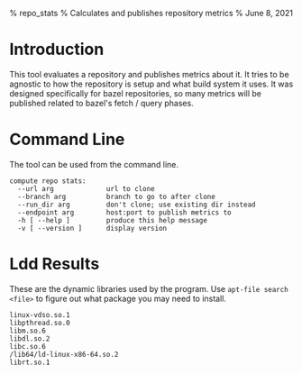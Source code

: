 % repo_stats
% Calculates and publishes repository metrics
% June 8, 2021


# Introduction
This tool evaluates a repository and publishes metrics about it.  It tries to be agnostic to how the repository is setup and what build system it uses.  It was designed specifically for bazel repositories, so many metrics will be published related to bazel's fetch / query phases.  


# Command Line
The tool can be used from the command line.  
```
compute repo stats:
  --url arg             url to clone
  --branch arg          branch to go to after clone
  --run_dir arg         don't clone; use existing dir instead
  --endpoint arg        host:port to publish metrics to
  -h [ --help ]         produce this help message
  -v [ --version ]      display version

```



# Ldd Results
These are the dynamic libraries used by the program.  Use `apt-file search <file>` to figure out what package you may need to install.  
```
linux-vdso.so.1
libpthread.so.0
libm.so.6
libdl.so.2
libc.so.6
/lib64/ld-linux-x86-64.so.2
librt.so.1

```



